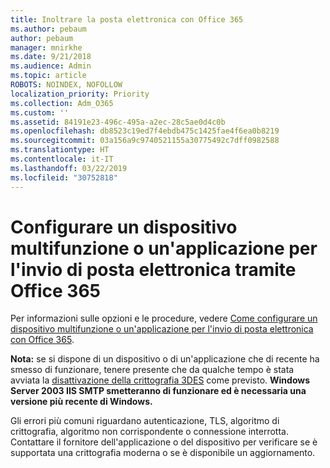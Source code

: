 ```yaml
---
title: Inoltrare la posta elettronica con Office 365
ms.author: pebaum
author: pebaum
manager: mnirkhe
ms.date: 9/21/2018
ms.audience: Admin
ms.topic: article
ROBOTS: NOINDEX, NOFOLLOW
localization_priority: Priority
ms.collection: Adm_O365
ms.custom: ''
ms.assetid: 84191e23-496c-495a-a2ec-28c5ae0d4c0b
ms.openlocfilehash: db8523c19ed7f4ebdb475c1425fae4f6ea0b8219
ms.sourcegitcommit: 03a156a9c9740521155a30775492c7dff0982588
ms.translationtype: HT
ms.contentlocale: it-IT
ms.lasthandoff: 03/22/2019
ms.locfileid: "30752818"
---
```

# <a name="set-up-a-multifunction-device-or-application-to-send-email-using-office-365"></a>Configurare un dispositivo multifunzione o un'applicazione per l'invio di posta elettronica tramite Office 365

Per informazioni sulle opzioni e le procedure, vedere [Come configurare un dispositivo multifunzione o un'applicazione per l'invio di posta elettronica con Office 365](https://support.office.com/article/69f58e99-c550-4274-ad18-c805d654b4c4).
  
**Nota:** se si dispone di un dispositivo o di un'applicazione che di recente ha smesso di funzionare, tenere presente che da qualche tempo è stata avviata la [disattivazione della crittografia 3DES](https://docs.microsoft.com/office365/securitycompliance/technical-reference-details-about-encryption) come previsto.  **Windows Server 2003 IIS SMTP smetteranno di funzionare ed è necessaria una versione più recente di Windows.** 

Gli errori più comuni riguardano autenticazione, TLS, algoritmo di crittografia, algoritmo non corrispondente o connessione interrotta.  Contattare il fornitore dell'applicazione o del dispositivo per verificare se è supportata una crittografia moderna o se è disponibile un aggiornamento.
